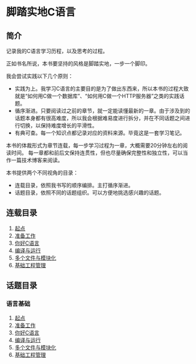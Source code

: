 # 脚踏实地C语言

## 简介

记录我的C语言学习历程，以及思考的过程。 

正如书名所说，本书要坚持的风格是脚踏实地，一步一个脚印。

我会尝试实践以下几个原则：

- 实践为上。我学习C语言的主要目的是为了做出东西来，所以本书的过程大致就是“如何用C做一个数据库”、“如何用C做一个HTTP服务器”之类的实践话题。
- 循序渐进。只要阅读过之前的章节，就一定能读懂最新的一章。由于涉及到的话题本身都有很高难度，所以我会根据难易度进行拆分，并在不同话题之间进行切换，以保持难度增长的平滑性。
- 有典可查。每一个知识点都记录对应的资料来源。毕竟这是一套学习笔记。

本书的体裁形式为章节连载，每一步学习过程为一章，大概需要20分钟左右的阅读时间。
每一章都和前后文保持连贯性，但也尽量确保完整性和独立性，可以当作一篇技术博客来阅读。

本书提供两个不同视角的目录：

- 连载目录，依照我书写的顺序编排。主打循序渐进。
- 话题目录，依照不同的话题组织。可以方便地挑选感兴趣的话题。

## 连载目录

1. [起点](起点.md)
2. [准备工作](准备工作.md)
3. [你好C语言](你好C语言.md)
4. [编译与运行](编译与运行.md)
5. [多个文件与模块化](多个文件与模块化.md)
6. [基础工程管理](基础工程管理.md)

## 话题目录

### 语言基础

1. [起点](起点.md)
2. [准备工作](准备工作.md)
3. [你好C语言](你好C语言.md)
4. [编译与运行](编译与运行.md)
5. [多个文件与模块化](多个文件与模块化.md)
6. [基础工程管理](基础工程管理.md)



